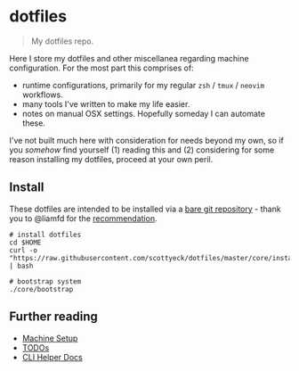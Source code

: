 # dotfiles

> My dotfiles repo.

Here I store my dotfiles and other miscellanea regarding machine configuration. For the most part this comprises of: 

* runtime configurations, primarily for my regular `zsh` / `tmux` / `neovim` workflows.
* many tools I've written to make my life easier.
* notes on manual OSX settings. Hopefully someday I can automate these.

I've not built much here with consideration for needs beyond my own, so if you _somehow_ find yourself (1) reading this and (2) considering for some reason installing my dotfiles, proceed at your own peril.

## Install

These dotfiles are intended to be installed via a [bare git repository](https://www.atlassian.com/git/tutorials/dotfiles) - thank you to @liamfd for the [recommendation](https://github.com/liamfd/dotfiles/blob/master/README_DOTFILES.md).

```
# install dotfiles
cd $HOME
curl -o "https://raw.githubusercontent.com/scottyeck/dotfiles/master/core/install" | bash

# bootstrap system
./core/bootstrap
```

## Further reading

- [Machine Setup](./core/docs/machine-setup.md)
- [TODOs](./core/docs/todo.md)
- [CLI Helper Docs](./core/docs/readme)
